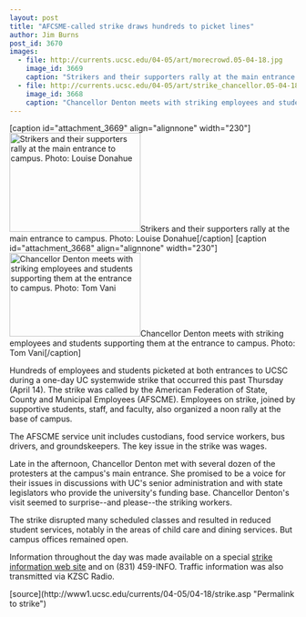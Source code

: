 ```yaml
---
layout: post
title: "AFCSME-called strike draws hundreds to picket lines"
author: Jim Burns
post_id: 3670
images:
  - file: http://currents.ucsc.edu/04-05/art/morecrowd.05-04-18.jpg
    image_id: 3669
    caption: "Strikers and their supporters rally at the main entrance to campus. Photo: Louise Donahue"
  - file: http://currents.ucsc.edu/04-05/art/strike_chancellor.05-04-18.jpg
    image_id: 3668
    caption: "Chancellor Denton meets with striking employees and students supporting them at the entrance to campus. Photo: Tom Vani"
---
```


[caption id="attachment_3669" align="alignnone" width="230"]<a href="http://localhost/mysite/wp-content/uploads/2005/04/morecrowd.05-04-18.jpg"><img class="size-full wp-image-3669" src="http://localhost/mysite/wp-content/uploads/2005/04/morecrowd.05-04-18.jpg" alt="Strikers and their supporters rally at the main entrance to campus. Photo: Louise Donahue" width="230" height="174" /></a>Strikers and their supporters rally at the main entrance to campus. Photo: Louise Donahue[/caption]
[caption id="attachment_3668" align="alignnone" width="230"]<a href="http://localhost/mysite/wp-content/uploads/2005/04/strike_chancellor.05-04-18.jpg"><img class="size-full wp-image-3668" src="http://localhost/mysite/wp-content/uploads/2005/04/strike_chancellor.05-04-18.jpg" alt="Chancellor Denton meets with striking employees and students supporting them at the entrance to campus. Photo: Tom Vani" width="230" height="147" /></a>Chancellor Denton meets with striking employees and students supporting them at the entrance to campus. Photo: Tom Vani[/caption]
<a name="content" id="content"></a>
<p>
  Hundreds of employees and students picketed at both entrances to UCSC during a one-day UC systemwide strike that occurred this past Thursday (April 14). The strike was called by the American Federation of State, County and Municipal Employees (AFSCME). Employees on strike, joined by supportive students, staff, and faculty, also organized a noon rally at the base of campus.
</p>
<p>
  The AFSCME service unit includes custodians, food service workers, bus drivers, and groundskeepers. The key issue in the strike was wages.<br>
</p>
<p>
  Late in the afternoon, Chancellor Denton met with several dozen of the protesters at the campus's main entrance. She promised to be a voice for their issues in discussions with UC's senior administration and with state legislators who provide the university's funding base. Chancellor Denton's visit seemed to surprise--and please--the striking workers.
</p>
<p>
  The strike disrupted many scheduled classes and resulted in reduced student services, notably in the areas of child care and dining services. But campus offices remained open.
</p>
<p>
  Information throughout the day was made available on a special <a href="http://www.ucsc.edu/news_events/strike-afscme_04-05/">strike information web site</a> and on (831) 459-INFO. Traffic information was also transmitted via KZSC Radio.<br>
</p>
[source](http://www1.ucsc.edu/currents/04-05/04-18/strike.asp "Permalink to strike")
